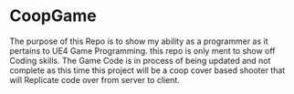 # CoopGame
The purpose of this Repo is to show my ability as a programmer as it pertains to UE4 Game Programming. this repo is only ment to show off Coding skills. The Game Code is in process of being updated and not complete as this time this project will be a coop cover based shooter that will Replicate code over from server to client.
